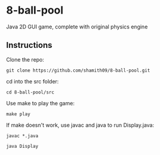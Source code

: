 # 8-ball-pool
Java 2D GUI game, complete with original physics engine

## Instructions

Clone the repo:

`git clone https://github.com/shamith09/8-ball-pool.git`

cd into the src folder:

`cd 8-ball-pool/src`

Use make to play the game:

`make play`

If make doesn't work, use javac and java to run Display.java:

`javac *.java`

`java Display`
